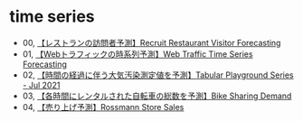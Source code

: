 # time series
- 00, [【レストランの訪問者予測】Recruit Restaurant Visitor Forecasting](https://www.kaggle.com/c/recruit-restaurant-visitor-forecasting)
- 01, [【Webトラフィックの時系列予測】Web Traffic Time Series Forecasting](https://www.kaggle.com/c/web-traffic-time-series-forecasting)
- 02, [【時間の経過に伴う大気汚染測定値を予測】Tabular Playground Series - Jul 2021](https://www.kaggle.com/c/tabular-playground-series-jul-2021)
- 03, [【各時間にレンタルされた自転車の総数を予測】Bike Sharing Demand](https://www.kaggle.com/c/bike-sharing-demand)
- 04, [【売り上げ予測】Rossmann Store Sales](https://www.kaggle.com/c/rossmann-store-sales)

